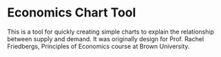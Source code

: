# Economics Chart Tool

This is a tool for quickly creating simple charts to explain the relationship between supply and demand. It was originally design for Prof. Rachel Friedbergs, Principles of Economics course at Brown University.
